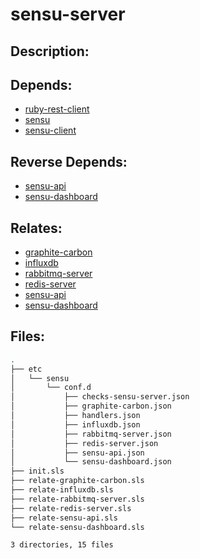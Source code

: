 # sensu-server

## Description:



## Depends:

  -  [ruby-rest-client](/salt/ruby-rest-client)
  -  [sensu](/salt/sensu)
  -  [sensu-client](/salt/sensu-client)

## Reverse Depends:

  -  [sensu-api](/salt/sensu-api)
  -  [sensu-dashboard](/salt/sensu-dashboard)

## Relates:

  -  [graphite-carbon](/salt/graphite-carbon)
  -  [influxdb](/salt/influxdb)
  -  [rabbitmq-server](/salt/rabbitmq-server)
  -  [redis-server](/salt/redis-server)
  -  [sensu-api](/salt/sensu-api)
  -  [sensu-dashboard](/salt/sensu-dashboard)

## Files:

```bash
.
├── etc
│   └── sensu
│       └── conf.d
│           ├── checks-sensu-server.json
│           ├── graphite-carbon.json
│           ├── handlers.json
│           ├── influxdb.json
│           ├── rabbitmq-server.json
│           ├── redis-server.json
│           ├── sensu-api.json
│           └── sensu-dashboard.json
├── init.sls
├── relate-graphite-carbon.sls
├── relate-influxdb.sls
├── relate-rabbitmq-server.sls
├── relate-redis-server.sls
├── relate-sensu-api.sls
└── relate-sensu-dashboard.sls

3 directories, 15 files
```
